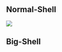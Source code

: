 
## Normal-Shell
![](https://github.com/Xinyuan-LilyGO/T-Embed/blob/main/image/IMG_0406.PNG)

## Big-Shell
